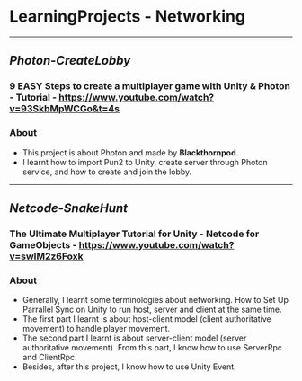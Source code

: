 # LearningProjects - Networking
---
## _Photon-CreateLobby_
### 9 EASY Steps to create a multiplayer game with Unity & Photon - Tutorial - https://www.youtube.com/watch?v=93SkbMpWCGo&t=4s
### About
- This project is about Photon and made by **Blackthornpod**.
- I learnt how to import Pun2 to Unity, create server through Photon service, and how to create and join the lobby.
---
## _Netcode-SnakeHunt_
### The Ultimate Multiplayer Tutorial for Unity - Netcode for GameObjects - https://www.youtube.com/watch?v=swIM2z6Foxk  
### About
- Generally, I learnt some terminologies about networking. How to Set Up Parrallel Sync on Unity to run host, server and client at the same time.
- The first part I learnt is about host-client model (client authoritative movement) to handle player movement.
- The second part I learnt is about server-client model (server authoritative movement). From this part, I know how to use ServerRpc and ClientRpc.
- Besides, after this project, I know how to use Unity Event.
